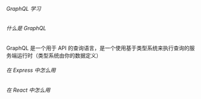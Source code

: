 ###### GraphQL 学习

###### 什么是 GraphQL
GraphQL 是一个用于 API 的查询语言，是一个使用基于类型系统来执行查询的服务端运行时（类型系统由你的数据定义）

###### 在 Express 中怎么用

###### 在 React 中怎么用
